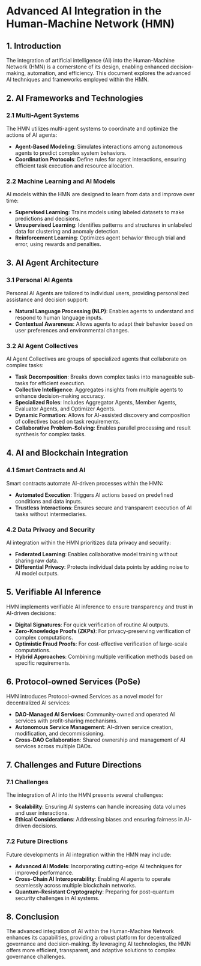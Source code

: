 # Advanced AI Integration in the Human-Machine Network (HMN)

## 1. Introduction

The integration of artificial intelligence (AI) into the Human-Machine Network (HMN) is a cornerstone of its design,
enabling enhanced decision-making, automation, and efficiency. This document explores the advanced AI techniques and
frameworks employed within the HMN.

## 2. AI Frameworks and Technologies

### 2.1 Multi-Agent Systems

The HMN utilizes multi-agent systems to coordinate and optimize the actions of AI agents:

- **Agent-Based Modeling**: Simulates interactions among autonomous agents to predict complex system behaviors.
- **Coordination Protocols**: Define rules for agent interactions, ensuring efficient task execution and resource allocation.

### 2.2 Machine Learning and AI Models

AI models within the HMN are designed to learn from data and improve over time:

- **Supervised Learning**: Trains models using labeled datasets to make predictions and decisions.
- **Unsupervised Learning**: Identifies patterns and structures in unlabeled data for clustering and anomaly detection.
- **Reinforcement Learning**: Optimizes agent behavior through trial and error, using rewards and penalties.

## 3. AI Agent Architecture

### 3.1 Personal AI Agents

Personal AI Agents are tailored to individual users, providing personalized assistance and decision support:

- **Natural Language Processing (NLP)**: Enables agents to understand and respond to human language inputs.
- **Contextual Awareness**: Allows agents to adapt their behavior based on user preferences and environmental changes.

### 3.2 AI Agent Collectives

AI Agent Collectives are groups of specialized agents that collaborate on complex tasks:

- **Task Decomposition**: Breaks down complex tasks into manageable sub-tasks for efficient execution.
- **Collective Intelligence**: Aggregates insights from multiple agents to enhance decision-making accuracy.
- **Specialized Roles**: Includes Aggregator Agents, Member Agents, Evaluator Agents, and Optimizer Agents.
- **Dynamic Formation**: Allows for AI-assisted discovery and composition of collectives based on task requirements.
- **Collaborative Problem-Solving**: Enables parallel processing and result synthesis for complex tasks.

## 4. AI and Blockchain Integration

### 4.1 Smart Contracts and AI

Smart contracts automate AI-driven processes within the HMN:

- **Automated Execution**: Triggers AI actions based on predefined conditions and data inputs.
- **Trustless Interactions**: Ensures secure and transparent execution of AI tasks without intermediaries.

### 4.2 Data Privacy and Security

AI integration within the HMN prioritizes data privacy and security:

- **Federated Learning**: Enables collaborative model training without sharing raw data.
- **Differential Privacy**: Protects individual data points by adding noise to AI model outputs.

## 5. Verifiable AI Inference

HMN implements verifiable AI inference to ensure transparency and trust in AI-driven decisions:

- **Digital Signatures**: For quick verification of routine AI outputs.
- **Zero-Knowledge Proofs (ZKPs)**: For privacy-preserving verification of complex computations.
- **Optimistic Fraud Proofs**: For cost-effective verification of large-scale computations.
- **Hybrid Approaches**: Combining multiple verification methods based on specific requirements.

## 6. Protocol-owned Services (PoSe)

HMN introduces Protocol-owned Services as a novel model for decentralized AI services:

- **DAO-Managed AI Services**: Community-owned and operated AI services with profit-sharing mechanisms.
- **Autonomous Service Management**: AI-driven service creation, modification, and decommissioning.
- **Cross-DAO Collaboration**: Shared ownership and management of AI services across multiple DAOs.

## 7. Challenges and Future Directions

### 7.1 Challenges

The integration of AI into the HMN presents several challenges:

- **Scalability**: Ensuring AI systems can handle increasing data volumes and user interactions.
- **Ethical Considerations**: Addressing biases and ensuring fairness in AI-driven decisions.

### 7.2 Future Directions

Future developments in AI integration within the HMN may include:

- **Advanced AI Models**: Incorporating cutting-edge AI techniques for improved performance.
- **Cross-Chain AI Interoperability**: Enabling AI agents to operate seamlessly across multiple blockchain networks.
- **Quantum-Resistant Cryptography**: Preparing for post-quantum security challenges in AI systems.

## 8. Conclusion

The advanced integration of AI within the Human-Machine Network enhances its capabilities, providing a robust platform
for decentralized governance and decision-making. By leveraging AI technologies, the HMN offers more efficient,
transparent, and adaptive solutions to complex governance challenges.
